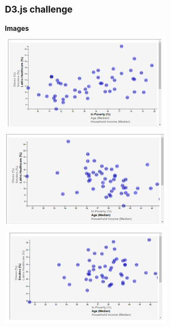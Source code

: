 # D3.js challenge 


## Images

![Image1](Images/Image-1.PNG)

![Image2](Images/Image-2.PNG)

![Image3](Images/Image-3.PNG)

